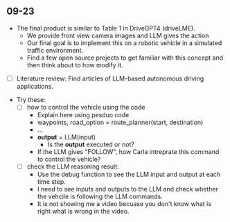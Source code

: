 ## 09-23
* The final product is similar to Table 1 in DriveGPT4 (driveLME).
    * We provide front view camera images and LLM gives the action
    * Our final goal is to implement this on a robotic vehicle in a simulated traffic environment. 
    * Find a few open source projects to get familiar with this concept and then think about to how modify it. 

* [ ] Literature review: Find articles of LLM-based autonomous driving applications. 


* Try these:
    * [ ] how to control the vehicle using the code
        * Explain here using pesduo code
        * waypoints, road_option = route_planner(start, destination)
        * ...
        * **output** = LLM(input)
            * Is the **output** executed or not?
        * If the LLM gives "FOLLOW", how Carla intreprate this command to control the vehicle?
    * [ ] check the LLM reasoning result. 
        * Use the debug function to see the LLM input and output at each time step. 
        * I need to see inputs and outputs to the LLM and check whether the vehcile is following the LLM commands. 
        * It is not showing me a video becuase you don't know what is right what is wrong in the video. 
